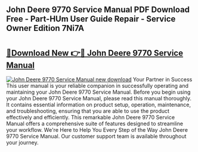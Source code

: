 ## John Deere 9770 Service Manual PDF Download Free - Part-HUm User Guide Repair - Service Owner Edition 7Ni7A

# <h2><a href="http://bc90933.oget.top/?id=John+Deere+9770+Service+Manual">🔗Download New 👉🔴 John Deere 9770 Service Manual</a></h2>

[![John Deere 9770 Service Manual new download](https://i.imgur.com/5g1atiW.png)](http://bc90933.oget.top/?id=John+Deere+9770+Service+Manual)
Your Partner in Success This user manual is your reliable companion in successfully operating and maintaining your John Deere 9770 Service Manual. Before you begin using your John Deere 9770 Service Manual, please read this manual thoroughly. It contains essential information on product setup, operation, maintenance, and troubleshooting, ensuring that you are able to use the product effectively and efficiently. This remarkable John Deere 9770 Service Manual offers a comprehensive suite of features designed to streamline your workflow. We're Here to Help You Every Step of the Way John Deere 9770 Service Manual. Our customer support team is available throughout your journey.
